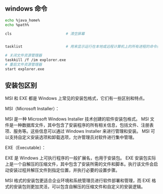 ## windows 命令

```bash
echo %java_home%
echo %path%

cls                         # 清空屏幕


tasklist                    # 用来显示运行在本地或远程计算机上的所有进程的命令行工具，带有多个执行参数。

# 关闭文件资源管理器
taskkill /f /im explorer.exe
# 重启文件资源管理器
start explorer.exe
```


## 安装包区别

MSI 和 EXE 都是 Windows 上常见的安装包格式，它们有一些区别和特点。


MSI（Microsoft Installer）：

MSI 是一种 Microsoft Windows Installer 技术创建的软件安装包格式。
MSI 文件是一种数据库文件，其中包含了安装程序的所有相关信息，包括文件、注册表项、服务等。这些信息可以通过 Windows Installer 来进行管理和安装。
MSI 可以支持自定义安装选项和卸载选项，允许管理员对软件进行集中管理。

EXE（Executable）：

EXE 是 Windows 上可执行程序的一般扩展名，也用于安装包。
EXE 安装包实际上是一个自解压的压缩文件，其中包含了安装所需的文件和脚本。执行该文件会启动安装过程并解压文件到指定位置，并执行必要的设置步骤。

MSI 格式的安装包更适合企业环境和系统管理员进行软件部署和管理，而 EXE 格式的安装包则更加灵活，可以包含自解压的压缩文件和自定义的安装逻辑。